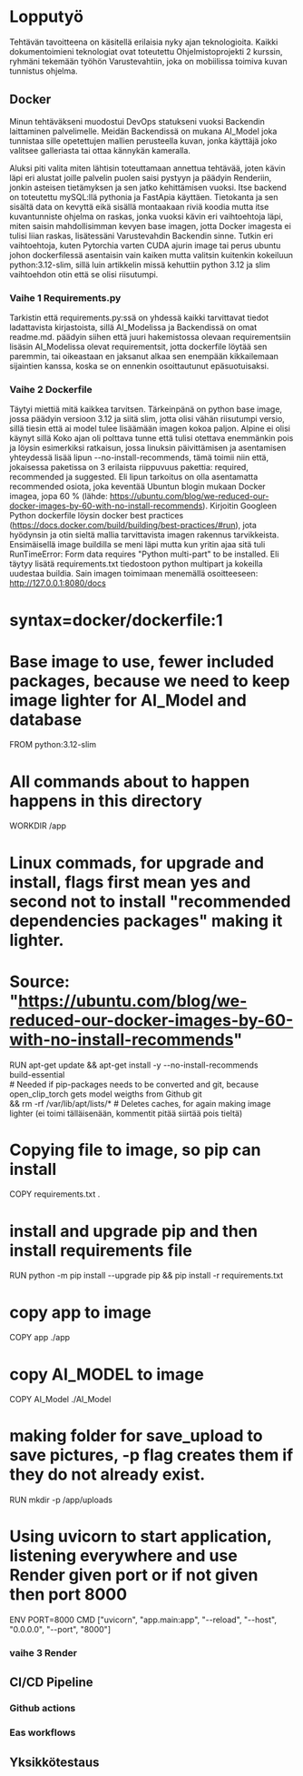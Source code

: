 # Lopputyö
Tehtävän tavoitteena on käsitellä erilaisia nyky ajan teknologioita. Kaikki dokumentoimieni teknologiat ovat toteutettu Ohjelmistoprojekti 2 kurssin, ryhmäni tekemään työhön Varustevahtiin, joka on mobiilissa toimiva kuvan tunnistus ohjelma.

## Docker
Minun tehtäväkseni muodostui DevOps statukseni vuoksi Backendin laittaminen palvelimelle. Meidän Backendissä on mukana AI_Model joka tunnistaa sille opetettujen mallien perusteella kuvan, jonka käyttäjä joko valitsee galleriasta tai ottaa kännykän kameralla.

Aluksi piti valita miten lähtisin toteuttamaan annettua tehtävää, joten kävin läpi eri alustat joille palvelin puolen saisi pystyyn ja päädyin Renderiin, jonkin asteisen tietämyksen ja sen jatko kehittämisen vuoksi. Itse backend on toteutettu mySQL:llä pythonia ja FastApia käyttäen. Tietokanta ja sen sisältä data on kevyttä eikä sisällä montaakaan riviä koodia mutta itse kuvantunniste ohjelma on raskas, jonka vuoksi kävin eri vaihtoehtoja läpi, miten saisin mahdollisimman kevyen base imagen, jotta Docker imagesta ei tulisi liian raskas, lisätessäni Varustevahdin Backendin sinne. Tutkin eri vaihtoehtoja, kuten Pytorchia varten CUDA ajurin image tai perus ubuntu johon dockerfilessä asentaisin vain kaiken mutta valitsin kuitenkin kokeiluun python:3.12-slim, sillä luin artikkelin missä kehuttiin python 3.12 ja slim vaihtoehdon otin että se olisi riisutumpi.

### Vaihe 1 Requirements.py
Tarkistin että requirements.py:ssä on yhdessä kaikki tarvittavat tiedot  ladattavista kirjastoista, sillä AI_Modelissa ja Backendissä on omat readme.md. päädyin siihen että juuri hakemistossa olevaan requirementsiin lisäsin AI_Modelissa olevat requirementsit, jotta dockerfile löytää sen paremmin, tai oikeastaan en jaksanut alkaa sen enempään kikkailemaan sijaintien kanssa, koska se on ennenkin osoittautunut epäsuotuisaksi. 

### Vaihe 2 Dockerfile
Täytyi miettiä mitä kaikkea tarvitsen. Tärkeinpänä on python base image, jossa päädyin versioon 3.12 ja siitä slim, jotta olisi vähän riisutumpi versio, sillä tiesin että ai model tulee lisäämään imagen kokoa paljon. Alpine ei olisi käynyt sillä  Koko ajan oli polttava tunne että tulisi otettava enemmänkin pois ja löysin esimerkiksi ratkaisun, jossa linuksin päivittämisen ja asentamisen yhteydessä lisää lipun --no-install-recommends, tämä toimii niin että, jokaisessa paketissa on 3 erilaista riippuvuus pakettia: required, recommended ja suggested. Eli lipun tarkoitus on olla asentamatta recommended osiota, joka keventää Ubuntun blogin mukaan Docker imagea, jopa 60 % (lähde: https://ubuntu.com/blog/we-reduced-our-docker-images-by-60-with-no-install-recommends). Kirjoitin Googleen Python dockerfile löysin docker best practices (https://docs.docker.com/build/building/best-practices/#run), jota hyödynsin ja otin sieltä mallia tarvittavista imagen rakennus tarvikkeista. 
Ensimäisellä image buildilla se meni läpi mutta kun yritin ajaa sitä tuli RunTimeError: Form data requires "Python multi-part" to be installed. Eli täytyy lisätä requirements.txt tiedostoon python multipart ja kokeilla uudestaa buildia. Sain imagen toimimaan menemällä osoitteeseen: http://127.0.0.1:8080/docs




# syntax=docker/dockerfile:1
# Base image to use, fewer included packages, because we need to keep image lighter for AI_Model and database
FROM python:3.12-slim

# All commands about to happen happens in this directory
WORKDIR /app

# Linux commads, for upgrade and install, flags first mean yes and second not to install "recommended dependencies packages" making it lighter. 
# Source: "https://ubuntu.com/blog/we-reduced-our-docker-images-by-60-with-no-install-recommends"
RUN apt-get update && apt-get install -y --no-install-recommends \
    build-essential \
    # Needed if pip-packages needs to be converted and git, because open_clip_torch gets model weigths from Github
    git \
    && rm -rf /var/lib/apt/lists/*
    # Deletes caches, for again making image lighter
(ei toimi tälläisenään, kommentit pitää siirtää pois tieltä)

# Copying file to image, so pip can install
COPY requirements.txt .

# install and upgrade pip and then install requirements file
RUN python -m pip install --upgrade pip && pip install -r requirements.txt

# copy app to image
COPY app ./app

# copy AI_MODEL to image
COPY AI_Model ./AI_Model

# making folder for save_upload to save pictures, -p flag creates them if they do not already exist.
RUN mkdir -p /app/uploads

# Using uvicorn to start application, listening everywhere and use Render given port or if not given then port 8000
ENV PORT=8000
CMD ["uvicorn", "app.main:app", "--reload", "--host", "0.0.0.0", "--port", "8000"]

### vaihe 3 Render


## CI/CD Pipeline

### Github actions

### Eas workflows

## Yksikkötestaus
